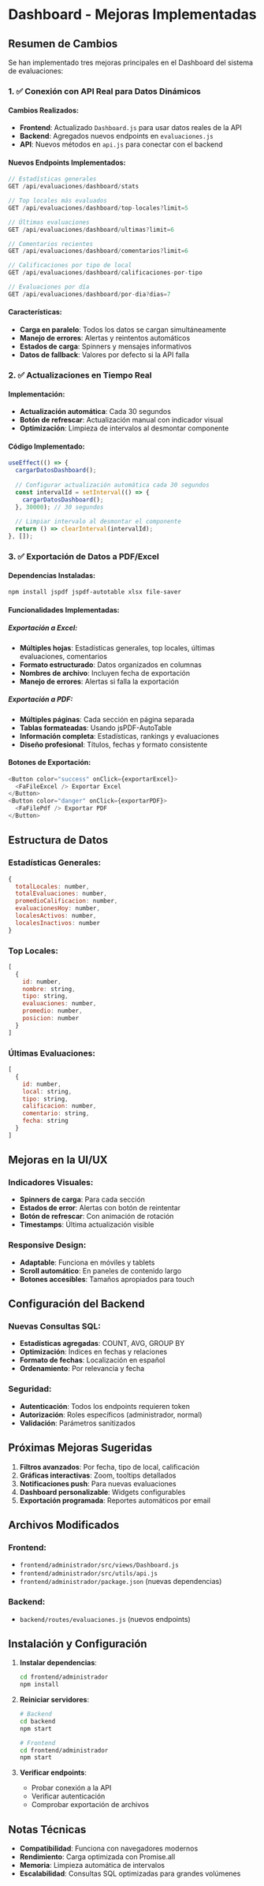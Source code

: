 # Dashboard - Mejoras Implementadas

## Resumen de Cambios

Se han implementado tres mejoras principales en el Dashboard del sistema de evaluaciones:

### 1. ✅ Conexión con API Real para Datos Dinámicos

#### Cambios Realizados:
- **Frontend**: Actualizado `Dashboard.js` para usar datos reales de la API
- **Backend**: Agregados nuevos endpoints en `evaluaciones.js`
- **API**: Nuevos métodos en `api.js` para conectar con el backend

#### Nuevos Endpoints Implementados:
```javascript
// Estadísticas generales
GET /api/evaluaciones/dashboard/stats

// Top locales más evaluados
GET /api/evaluaciones/dashboard/top-locales?limit=5

// Últimas evaluaciones
GET /api/evaluaciones/dashboard/ultimas?limit=6

// Comentarios recientes
GET /api/evaluaciones/dashboard/comentarios?limit=6

// Calificaciones por tipo de local
GET /api/evaluaciones/dashboard/calificaciones-por-tipo

// Evaluaciones por día
GET /api/evaluaciones/dashboard/por-dia?dias=7
```

#### Características:
- **Carga en paralelo**: Todos los datos se cargan simultáneamente
- **Manejo de errores**: Alertas y reintentos automáticos
- **Estados de carga**: Spinners y mensajes informativos
- **Datos de fallback**: Valores por defecto si la API falla

### 2. ✅ Actualizaciones en Tiempo Real

#### Implementación:
- **Actualización automática**: Cada 30 segundos
- **Botón de refrescar**: Actualización manual con indicador visual
- **Optimización**: Limpieza de intervalos al desmontar componente

#### Código Implementado:
```javascript
useEffect(() => {
  cargarDatosDashboard();
  
  // Configurar actualización automática cada 30 segundos
  const intervalId = setInterval(() => {
    cargarDatosDashboard();
  }, 30000); // 30 segundos
  
  // Limpiar intervalo al desmontar el componente
  return () => clearInterval(intervalId);
}, []);
```

### 3. ✅ Exportación de Datos a PDF/Excel

#### Dependencias Instaladas:
```bash
npm install jspdf jspdf-autotable xlsx file-saver
```

#### Funcionalidades Implementadas:

##### Exportación a Excel:
- **Múltiples hojas**: Estadísticas generales, top locales, últimas evaluaciones, comentarios
- **Formato estructurado**: Datos organizados en columnas
- **Nombres de archivo**: Incluyen fecha de exportación
- **Manejo de errores**: Alertas si falla la exportación

##### Exportación a PDF:
- **Múltiples páginas**: Cada sección en página separada
- **Tablas formateadas**: Usando jsPDF-AutoTable
- **Información completa**: Estadísticas, rankings y evaluaciones
- **Diseño profesional**: Títulos, fechas y formato consistente

#### Botones de Exportación:
```javascript
<Button color="success" onClick={exportarExcel}>
  <FaFileExcel /> Exportar Excel
</Button>
<Button color="danger" onClick={exportarPDF}>
  <FaFilePdf /> Exportar PDF
</Button>
```

## Estructura de Datos

### Estadísticas Generales:
```javascript
{
  totalLocales: number,
  totalEvaluaciones: number,
  promedioCalificacion: number,
  evaluacionesHoy: number,
  localesActivos: number,
  localesInactivos: number
}
```

### Top Locales:
```javascript
[
  {
    id: number,
    nombre: string,
    tipo: string,
    evaluaciones: number,
    promedio: number,
    posicion: number
  }
]
```

### Últimas Evaluaciones:
```javascript
[
  {
    id: number,
    local: string,
    tipo: string,
    calificacion: number,
    comentario: string,
    fecha: string
  }
]
```

## Mejoras en la UI/UX

### Indicadores Visuales:
- **Spinners de carga**: Para cada sección
- **Estados de error**: Alertas con botón de reintentar
- **Botón de refrescar**: Con animación de rotación
- **Timestamps**: Última actualización visible

### Responsive Design:
- **Adaptable**: Funciona en móviles y tablets
- **Scroll automático**: En paneles de contenido largo
- **Botones accesibles**: Tamaños apropiados para touch

## Configuración del Backend

### Nuevas Consultas SQL:
- **Estadísticas agregadas**: COUNT, AVG, GROUP BY
- **Optimización**: Índices en fechas y relaciones
- **Formato de fechas**: Localización en español
- **Ordenamiento**: Por relevancia y fecha

### Seguridad:
- **Autenticación**: Todos los endpoints requieren token
- **Autorización**: Roles específicos (administrador, normal)
- **Validación**: Parámetros sanitizados

## Próximas Mejoras Sugeridas

1. **Filtros avanzados**: Por fecha, tipo de local, calificación
2. **Gráficas interactivas**: Zoom, tooltips detallados
3. **Notificaciones push**: Para nuevas evaluaciones
4. **Dashboard personalizable**: Widgets configurables
5. **Exportación programada**: Reportes automáticos por email

## Archivos Modificados

### Frontend:
- `frontend/administrador/src/views/Dashboard.js`
- `frontend/administrador/src/utils/api.js`
- `frontend/administrador/package.json` (nuevas dependencias)

### Backend:
- `backend/routes/evaluaciones.js` (nuevos endpoints)

## Instalación y Configuración

1. **Instalar dependencias**:
   ```bash
   cd frontend/administrador
   npm install
   ```

2. **Reiniciar servidores**:
   ```bash
   # Backend
   cd backend
   npm start
   
   # Frontend
   cd frontend/administrador
   npm start
   ```

3. **Verificar endpoints**:
   - Probar conexión a la API
   - Verificar autenticación
   - Comprobar exportación de archivos

## Notas Técnicas

- **Compatibilidad**: Funciona con navegadores modernos
- **Rendimiento**: Carga optimizada con Promise.all
- **Memoria**: Limpieza automática de intervalos
- **Escalabilidad**: Consultas SQL optimizadas para grandes volúmenes 